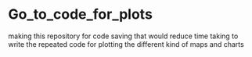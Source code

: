 # Go_to_code_for_plots
making this repository for code saving that would reduce time taking to write the repeated code for plotting the different kind of maps and charts

